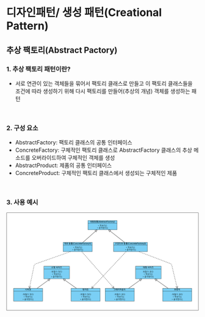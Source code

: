 # 디자인패턴/ 생성 패턴(Creational Pattern)

## 추상 팩토리(Abstract Pactory)

### 1. 추상 팩토리 패턴이란?
- 서로 연관이 있는 객체들을 묶어서 팩토리 클래스로 만들고 이 팩토리 클래스들을 조건에 따라 생성하기 위해 다시 팩토리를 만들어(추상의 개념) 객체를 생성하는 패턴
<br>

### 2. 구성 요소
- AbstractFactory: 팩토리 클래스의 공통 인터페이스
- ConcreteFactory: 구체적인 팩토리 클래스로 AbstractFactory 클래스의 추상 메소드를 오버라이드하여 구체적인 객체를 생성
- AbstractProduct: 제품의 공통 인터페이스
- ConcreteProduct: 구체적인 팩토리 클래스에서 생성되는 구체적인 제품
<br>

### 3. 사용 예시
![사용 예시](https://github.com/prsn-ts/Study_together_corp/blob/master/picture/DP(Design_Pattern)/%EC%83%9D%EC%84%B1%20%ED%8C%A8%ED%84%B4(creational%20pattern)/abstract_factory_picture.png)
